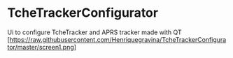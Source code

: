 # TcheTrackerConfigurator
 Ui to configure TcheTracker and APRS tracker made with  QT
[https://raw.githubusercontent.com/Henriquegravina/TcheTrackerConfigurator/master/screen1.png]

